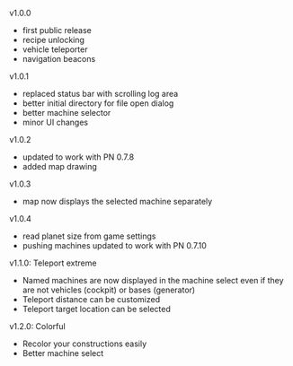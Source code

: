 v1.0.0
- first public release
- recipe unlocking
- vehicle teleporter
- navigation beacons

v1.0.1
- replaced status bar with scrolling log area
- better initial directory for file open dialog
- better machine selector
- minor UI changes

v1.0.2
- updated to work with PN 0.7.8
- added map drawing

v1.0.3
- map now displays the selected machine separately

v1.0.4
- read planet size from game settings
- pushing machines updated to work with PN 0.7.10

v1.1.0: Teleport extreme
- Named machines are now displayed in the machine select even if they are not vehicles (cockpit) or bases (generator)
- Teleport distance can be customized
- Teleport target location can be selected

v1.2.0: Colorful
- Recolor your constructions easily
- Better machine select
